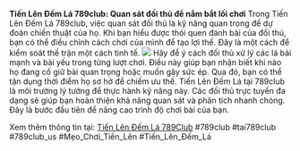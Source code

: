 **Tiến Lên Đếm Lá 789club: Quan sát đối thủ để nắm bắt lối chơi**
Trong Tiến Lên Đếm Lá 789club, việc quan sát đối thủ là kỹ năng quan trọng để dự đoán chiến thuật của họ. Khi bạn hiểu được thói quen đánh bài của đối thủ, bạn có thể điều chỉnh cách chơi của mình để tạo lợi thế. Đây là một cách để kiểm soát thế trận một cách tinh tế.
![](https://g0v.hackmd.io/_uploads/B1e1AfJ7IJl.jpg)
Hãy để ý cách đối thủ xử lý các lá bài mạnh và bài yếu trong từng lượt chơi. Điều này giúp bạn nhận biết khi nào họ đang cố giữ bài quan trọng hoặc muốn gây sức ép. Qua đó, bạn có thể tận dụng thời điểm họ sơ hở để chiếm ưu thế.
Tiến Lên Đếm Lá tại 789club là môi trường lý tưởng để thực hành kỹ năng này. Các đối thủ trực tuyến đa dạng sẽ giúp bạn hoàn thiện khả năng quan sát và phân tích nhanh chóng. Đây là bước đầu tiên để nâng cao trình độ chơi bài của bạn.

Xem thêm thông tin tại: [Tiến Lên Đếm Lá 789Club](https://tai789club.us/tien-len-dem-la-789club/)
#789club #tai789club #789club_us #Mẹo_Chơi_Tiến_Lên #Tiến_Lên_Đếm_Lá